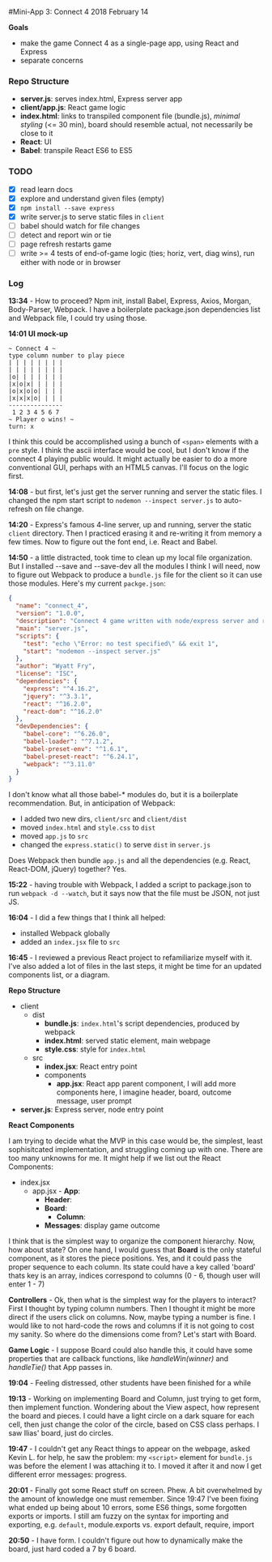 #Mini-App 3: Connect 4
2018 February 14

__Goals__

* make the game Connect 4 as a single-page app, using React and Express
* separate concerns

### Repo Structure
* __server.js__: serves index.html, Express server app
* __client/app.js__: React game logic
* __index.html__: links to transpiled component file (bundle.js), _minimal styling_ (<= 30 min), board should resemble actual, not necessarily be close to it
* __React__: UI
* __Babel__: transpile React ES6 to ES5

### TODO
* [x] read learn docs
* [x] explore and understand given files (empty)
* [x] ``npm install --save express``
* [x] write server.js to serve static files in ``client``
* [ ] babel should watch for file changes
* [ ] detect and report win or tie
* [ ] page refresh restarts game
* [ ] write >= 4 tests of end-of-game logic (ties; horiz, vert, diag wins), run either with node or in browser

### Log

__13:34__ - How to proceed? Npm init, install Babel, Express, Axios, Morgan, Body-Parser, Webpack. I have a boilerplate package.json dependencies list and Webpack file, I could try using those.

__14:01 UI mock-up__

```
~ Connect 4 ~
type column number to play piece
| | | | | | | |
| | | | | | | |
|o| | | | | | |
|x|o|x| | | | |
|o|x|o|o| | | |
|x|x|x|o| | | |
---------------
 1 2 3 4 5 6 7
~ Player o wins! ~
turn: x
```

I think this could be accomplished using a bunch of ``<span>`` elements with a ``pre`` style. I think the  ascii interface would be cool, but I don't know if the connect 4 playing public would. It might actually be easier to do a more conventional GUI, perhaps with an HTML5 canvas. I'll focus on the logic first.

__14:08__ - but first, let's just get the server running and server the static files. I changed the npm start script to ``nodemon --inspect server.js`` to auto-refresh on file change.

__14:20__ - Express's famous 4-line server, up and running, server the static ``client`` directory. Then I practiced erasing it and re-writing it from memory a few times. Now to figure out the font end, i.e. React and Babel.

__14:50__ - a little distracted, took time to clean up my local file organization. But I installed --save and --save-dev all the modules I think I will need, now to figure out Webpack to produce a ``bundle.js`` file for the client so it can use those modules. Here's my current ``packge.json``:

```json
{
  "name": "connect_4",
  "version": "1.0.0",
  "description": "Connect 4 game written with node/express server and react client",
  "main": "server.js",
  "scripts": {
    "test": "echo \"Error: no test specified\" && exit 1",
    "start": "nodemon --inspect server.js"
  },
  "author": "Wyatt Fry",
  "license": "ISC",
  "dependencies": {
    "express": "^4.16.2",
    "jquery": "^3.3.1",
    "react": "^16.2.0",
    "react-dom": "^16.2.0"
  },
  "devDependencies": {
    "babel-core": "^6.26.0",
    "babel-loader": "^7.1.2",
    "babel-preset-env": "^1.6.1",
    "babel-preset-react": "^6.24.1",
    "webpack": "^3.11.0"
  }
}
```

I don't know what all those babel-* modules do, but it is a boilerplate recommendation. But, in anticipation of Webpack:

- I added two new dirs, ``client/src`` and ``client/dist``
- moved ``index.html`` and ``style.css`` to ``dist``
- moved ``app.js`` to ``src``
- changed the ``express.static()`` to serve ``dist`` in ``server.js``

Does Webpack then bundle ``app.js`` and all the dependencies (e.g. React, React-DOM, jQuery) together? Yes.

__15:22__ - having trouble with Webpack, I added a script to package.json to run ``webpack -d --watch``, but it says now that the file must be JSON, not just JS.

__16:04__ - I did a few things that I think all helped:

* installed Webpack globally
* added an ``index.jsx`` file to ``src``

__16:45__ - I reviewed a previous React project to refamiliarize myself with it. I've also added a lot of files in the last steps, it might be time for an updated components list, or a diagram.

__Repo Structure__

* client
    * dist
        * __bundle.js__: ``index.html``'s script dependencies, produced by webpack
        * __index.html__: served static element, main webpage
        * __style.css__: style for ``index.html``
    * src
        * __index.jsx__: React entry point
        * components
            * __app.jsx__: React app parent component, I will add more components here, I imagine header, board, outcome message, user prompt
* __server.js__: Express server, node entry point


__React Components__

I am trying to decide what the MVP in this case would be, the simplest, least sophisitcated implementation, and struggling coming up with one. There are too many unknowns for me. It might help if we list out the React Components:

* index.jsx
    * app.jsx - __App__:
        * __Header__:
        * __Board__:
            * __Column__: 
        * __Messages__: display game outcome

I think that is the simplest way to organize the component hierarchy. Now, how about state? On one hand, I would guess that __Board__ is the only stateful component, as it stores the piece positions. Yes, and it could pass the proper sequence to each column. Its state could have a key called 'board' thats key is an array, indices correspond to columns (0 - 6, though user will enter 1 - 7)

__Controllers__ - Ok, then what is the simplest way for the players to interact? First I thought by typing column numbers. Then I thought it might be more direct if the users click on columns. Now, maybe typing a number is fine. I would like to not hard-code the rows and columns if it is not going to cost my sanity. So where do the dimensions come from? Let's start with Board.

__Game Logic__ - I suppose Board could also handle this, it could have some properties that are callback functions, like _handleWin(winner)_ and _handleTie()_ that App passes in.

__19:04__ - Feeling distressed, other students have been finished for a while

__19:13__ - Working on implementing Board and Column, just trying to get form, then implement function. Wondering about the View aspect, how represent the board and pieces. I could have a light circle on a dark square for each cell, then just change the color of the circle, based on CSS class perhaps. I saw Ilias' board, just do circles.

__19:47__ - I couldn't get any React things to appear on the webpage, asked Kevin L. for help, he saw the problem: my `<script>` element for `bundle.js` was before the element I was attaching it to. I moved it after it and now I get different error messages: progress.

__20:01__ - Finally got some React stuff on screen. Phew. A bit overwhelmed by the amount of knowledge one must remember. Since 19:47 I've been fixing what ended up being about 10 errors, some ES6 things, some forgotten exports or imports. I still am fuzzy on the syntax for importing and exporting, e.g. `default`, module.exports vs. export default, require, import

__20:50__ - I have form. I couldn't figure out how to dynamically make the board, just hard coded a 7 by 6 board.